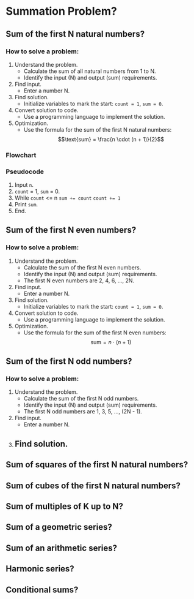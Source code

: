 # Summation Problem?

## Sum of the first N natural numbers?
### How to solve a problem:
1. Understand the problem.
   - Calculate the sum of all natural numbers from 1 to N.
   - Identify the input (N) and output (sum) requirements.
2. Find input.
   - Enter a number N.
3. Find solution.
   - Initialize variables to mark the start: `count = 1`, `sum = 0`.
4. Convert solution to code.
   - Use a programming language to implement the solution.
5. Optimization.
   - Use the formula for the sum of the first N natural numbers: 
   $$\text{sum} = \frac{n \cdot (n + 1)}{2}$$
### Flowchart
<!-- 
&emsp;![Flowchart](./Iterative_Sum/flowchart.png) 
-->


### Pseudocode
1. Input `n`.
2. `count` = 1, `sum` = 0.
3. While `count` <= n
        `sum += count`
        `count += 1`
4. Print `sum`.
5. End.

## Sum of the first N even numbers?
### How to solve a problem:
1. Understand the problem.
   - Calculate the sum of the first N even numbers.
   - Identify the input (N) and output (sum) requirements.
   - The first N even numbers are 2, 4, 6, ..., 2N.
2. Find input.
   - Enter a number N.
3. Find solution.
   - Initialize variables to mark the start: `count = 1`, `sum = 0`. 
4. Convert solution to code.
   - Use a programming language to implement the solution.
5. Optimization.
   - Use the formula for the sum of the first N even numbers:
   $$\text{sum} = n \cdot (n + 1)$$

## Sum of the first N odd numbers?
### How to solve a problem:
1. Understand the problem.
   - Calculate the sum of the first N odd numbers.
   - Identify the input (N) and output (sum) requirements.
   - The first N odd numbers are 1, 3, 5, ..., (2N - 1).
2. Find input.
   - Enter a number N.
3. Find solution.
   - 

## Sum of squares of the first N natural numbers?

## Sum of cubes of the first N natural numbers?

## Sum of multiples of K up to N?

## Sum of a geometric series?

## Sum of an arithmetic series?

## Harmonic series?


## Conditional sums?